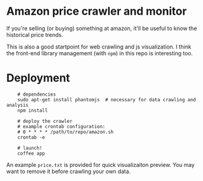 # Amazon price crawler and monitor

If you're selling (or buying) something at amazon, it'll be useful to know the historical price trends.

This is also a good startpoint for web crawling and js visualization. I think the front-end library management (with `npm`) in this repo is interesting too.

# Deployment

```
    # dependencies
    sudo apt-get install phantomjs  # necessary for data crawling and analysis
    npm install

    # deploy the crawler
    # example crontab configuration:
    # 0 * * * * /path/to/repo/amazon.sh 
    crontab -e

    # launch!
    coffee app
```

An example `price.txt` is provided for quick visualizaiton preview. You may want to remove it before crawling your own data.
